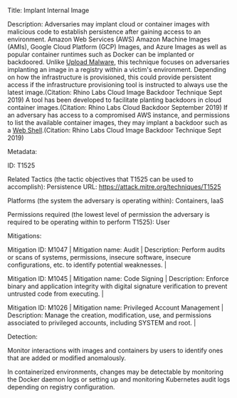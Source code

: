 Title: Implant Internal Image

Description: Adversaries may implant cloud or container images with malicious code to establish persistence after gaining access to an environment. Amazon Web Services (AWS) Amazon Machine Images (AMIs), Google Cloud Platform (GCP) Images, and Azure Images as well as popular container runtimes such as Docker can be implanted or backdoored. Unlike [Upload Malware](https://attack.mitre.org/techniques/T1608/001), this technique focuses on adversaries implanting an image in a registry within a victim's environment. Depending on how the infrastructure is provisioned, this could provide persistent access if the infrastructure provisioning tool is instructed to always use the latest image.(Citation: Rhino Labs Cloud Image Backdoor Technique Sept 2019) A tool has been developed to facilitate planting backdoors in cloud container images.(Citation: Rhino Labs Cloud Backdoor September 2019) If an adversary has access to a compromised AWS instance, and permissions to list the available container images, they may implant a backdoor such as a [Web Shell](https://attack.mitre.org/techniques/T1505/003).(Citation: Rhino Labs Cloud Image Backdoor Technique Sept 2019)

Metadata:

ID: T1525

Related Tactics (the tactic objectives that T1525 can be used to accomplish): Persistence URL: https://attack.mitre.org/techniques/T1525

Platforms (the system the adversary is operating within): Containers, IaaS

Permissions required (the lowest level of permission the adversary is required to be operating within to perform T1525): User

Mitigations:

Mitigation ID: M1047 | Mitigation name: Audit | Description: Perform audits or scans of systems, permissions, insecure software, insecure configurations, etc. to identify potential weaknesses. |

Mitigation ID: M1045 | Mitigation name: Code Signing | Description: Enforce binary and application integrity with digital signature verification to prevent untrusted code from executing. |

Mitigation ID: M1026 | Mitigation name: Privileged Account Management | Description: Manage the creation, modification, use, and permissions associated to privileged accounts, including SYSTEM and root. |

Detection:

Monitor interactions with images and containers by users to identify ones that are added or modified anomalously.

In containerized environments, changes may be detectable by monitoring the Docker daemon logs or setting up and monitoring Kubernetes audit logs depending on registry configuration.